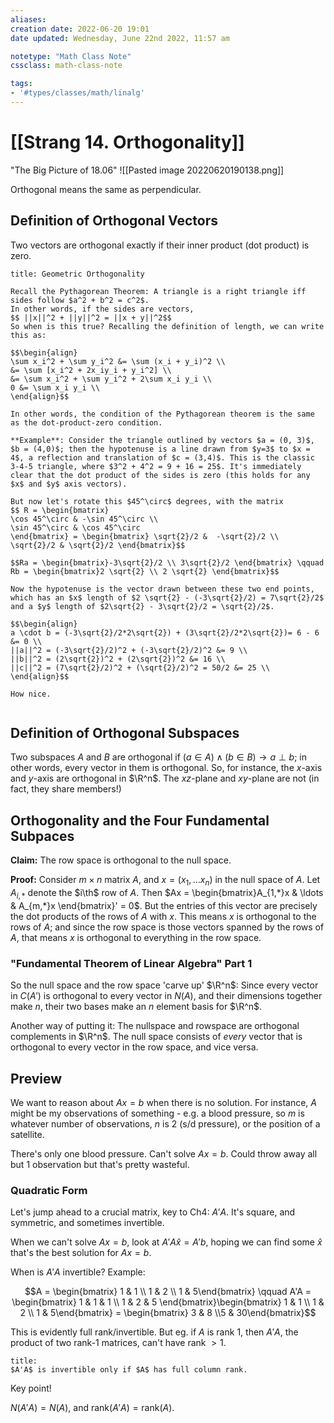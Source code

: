```yaml
---
aliases:
creation date: 2022-06-20 19:01
date updated: Wednesday, June 22nd 2022, 11:57 am

notetype: "Math Class Note"
cssclass: math-class-note

tags: 
- '#types/classes/math/linalg'
---
```


# [[Strang 14. Orthogonality]]


"The Big Picture of 18.06"
![[Pasted image 20220620190138.png]]

Orthogonal means the same as perpendicular. 

## Definition of Orthogonal Vectors

Two vectors are orthogonal exactly if their inner product (dot product) is zero.

```ad-note
title: Geometric Orthogonality

Recall the Pythagorean Theorem: A triangle is a right triangle iff sides follow $a^2 + b^2 = c^2$. 
In other words, if the sides are vectors, 
$$ ||x||^2 + ||y||^2 = ||x + y||^2$$
So when is this true? Recalling the definition of length, we can write this as:

$$\begin{align}
\sum x_i^2 + \sum y_i^2 &= \sum (x_i + y_i)^2 \\
&= \sum [x_i^2 + 2x_iy_i + y_i^2] \\
&= \sum x_i^2 + \sum y_i^2 + 2\sum x_i y_i \\
0 &= \sum x_i y_i \\
\end{align}$$

In other words, the condition of the Pythagorean theorem is the same as the dot-product-zero condition. 

**Example**: Consider the triangle outlined by vectors $a = (0, 3)$, $b = (4,0)$; then the hypotenuse is a line drawn from $y=3$ to $x = 4$, a reflection and translation of $c = (3,4)$. This is the classic 3-4-5 triangle, where $3^2 + 4^2 = 9 + 16 = 25$. It's immediately clear that the dot product of the sides is zero (this holds for any $x$ and $y$ axis vectors).

But now let's rotate this $45^\circ$ degrees, with the matrix 
$$ R = \begin{bmatrix} 
\cos 45^\circ & -\sin 45^\circ \\
\sin 45^\circ & \cos 45^\circ
\end{bmatrix} = \begin{bmatrix} \sqrt{2}/2 &  -\sqrt{2}/2 \\ \sqrt{2}/2 & \sqrt{2}/2 \end{bmatrix}$$

$$Ra = \begin{bmatrix}-3\sqrt{2}/2 \\ 3\sqrt{2}/2 \end{bmatrix} \qquad Rb = \begin{bmatrix}2 \sqrt{2} \\ 2 \sqrt{2} \end{bmatrix}$$

Now the hypotenuse is the vector drawn between these two end points, which has an $x$ length of $2 \sqrt{2} - (-3\sqrt{2}/2) = 7\sqrt{2}/2$ and a $y$ length of $2\sqrt{2} - 3\sqrt{2}/2 = \sqrt{2}/2$. 

$$\begin{align}
a \cdot b = (-3\sqrt{2}/2*2\sqrt{2}) + (3\sqrt{2}/2*2\sqrt{2})= 6 - 6 &= 0 \\
||a||^2 = (-3\sqrt{2}/2)^2 + (-3\sqrt{2}/2)^2 &= 9 \\
||b||^2 = (2\sqrt{2})^2 + (2\sqrt{2})^2 &= 16 \\
||c||^2 = (7\sqrt{2}/2)^2 + (\sqrt{2}/2)^2 = 50/2 &= 25 \\
\end{align}$$

How nice.
 

```

## Definition of Orthogonal Subspaces

Two subspaces $A$ and $B$ are orthogonal if $(a \in A) \land (b \in B) \to a \perp b$; in other words, every vector in them is orthogonal. So, for instance, the $x$-axis and $y$-axis are orthogonal in $\R^n$. The $xz$-plane and $xy$-plane are not (in fact, they share members!)


## Orthogonality and the Four Fundamental Subpaces
**Claim:** The row space is orthogonal to the null space. 

**Proof:** Consider $m \times n$ matrix $A$, and $x = (x_1, \ldots x_n)$ in the null space of $A$. Let $A_{i,*}$ denote the $i\th$ row of $A$. Then $Ax = \begin{bmatrix}A_{1,*}x  & \ldots & A_{m,*}x \end{bmatrix}' = 0$. But the entries of this vector are precisely the dot products of the rows of $A$ with $x$. This means $x$ is orthogonal to the rows of $A$; and since the row space is those vectors spanned by the rows of $A$, that means $x$ is orthogonal to everything in the row space.

### "Fundamental Theorem of Linear Algebra" Part 1

So the null space and the row space 'carve up' $\R^n$: Since every vector in $C(A')$ is orthogonal to every vector in $N(A)$, and their dimensions together make $n$, their two bases make an $n$ element basis for $\R^n$.

Another way of putting it: The nullspace and rowspace are orthogonal complements in $\R^n$. The null space consists of *every* vector that is orthogonal to every vector in the row space, and vice versa. 

## Preview

We want to reason about $Ax = b$ when there is no solution. For instance, $A$ might be my observations of something - e.g. a blood pressure, so $m$ is whatever number of observations, $n$ is $2$ (s/d pressure), or the position of a satellite. 

There's only one blood pressure. Can't solve $Ax = b$. Could throw away all but $1$ observation but that's pretty wasteful. 

### Quadratic Form
Let's jump ahead to a crucial matrix, key to Ch4: $A'A$. It's square, and symmetric, and sometimes invertible. 

When we can't solve $Ax = b$, look at $A'A \hat x = A'b$, hoping we can find some $\hat x$ that's the best solution for $Ax = b$. 

When is $A'A$ invertible? Example: 

$$A = \begin{bmatrix} 1 & 1 \\ 1 & 2 \\ 1 & 5\end{bmatrix} \qquad A'A = \begin{bmatrix} 1 & 1 & 1 \\ 1 & 2 & 5  \end{bmatrix}\begin{bmatrix} 1 & 1 \\ 1 & 2 \\ 1 & 5\end{bmatrix} = \begin{bmatrix} 3 & 8 \\5 & 30\end{bmatrix}$$

This is evidently full rank/invertible. But eg. if $A$ is rank $1$, then $A'A$, the product of two rank-$1$ matrices, can't have rank $>1$. 

```ad-important
title:
$A'A$ is invertible only if $A$ has full column rank.

```

Key point!

$N(A'A) = N(A)$, and $\text{rank}(A'A) = \text{rank}(A)$. 

